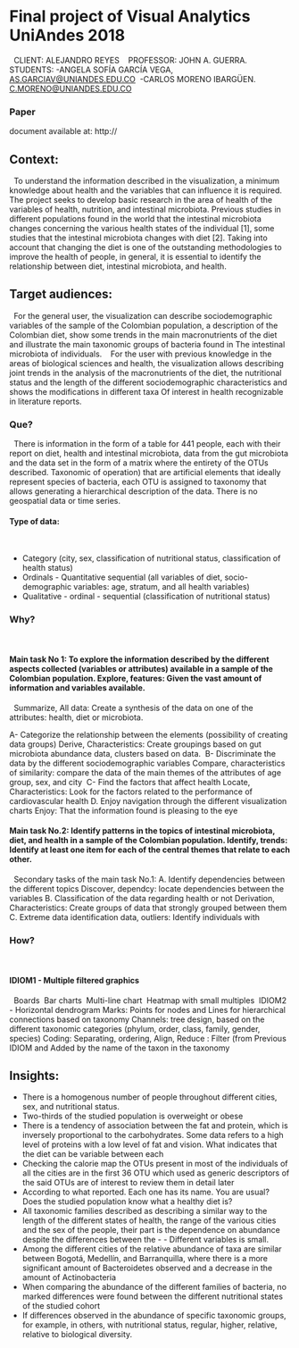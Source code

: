 # Final project of Visual Analytics UniAndes 2018 
 
CLIENT: ALEJANDRO REYES 
 
PROFESSOR: JOHN A. GUERRA. 
 
STUDENTS: -ANGELA SOFÍA GARCÍA VEGA, AS.GARCIAV@UNIANDES.EDU.CO 
-CARLOS MORENO IBARGÜEN. C.MORENO@UNIANDES.EDU.CO 
 
 ### Paper 
 document available at: http://
 
## Context: 
 
To understand the information described in the visualization, a minimum knowledge about health and the variables that can influence it is required. The project seeks to develop basic research in the area of health of the variables of health, nutrition, and intestinal microbiota. Previous studies in different populations found in the world that the intestinal microbiota changes concerning the various health states of the individual [1], some studies that the intestinal microbiota changes with diet [2]. Taking into account that changing the diet is one of the outstanding methodologies to improve the health of people, in general, it is essential to identify the relationship between diet, intestinal microbiota, and health. 
 
## Target audiences: 
 
For the general user, the visualization can describe sociodemographic variables of the sample of the Colombian population, a description of the Colombian diet, show some trends in the main macronutrients of the diet and illustrate the main taxonomic groups of bacteria found in The intestinal microbiota of individuals. 
 
For the user with previous knowledge in the areas of biological sciences and health, the visualization allows describing joint trends in the analysis of the macronutrients of the diet, the nutritional status and the length of the different sociodemographic characteristics and shows the modifications in different taxa Of interest in health recognizable in literature reports. 
 
### Que? 
 
There is information in the form of a table for 441 people, each with their report on diet, health and intestinal microbiota, data from the gut microbiota and the data set in the form of a matrix where the entirety of the OTUs described. Taxonomic of operation) that are artificial elements that ideally represent species of bacteria, each OTU is assigned to taxonomy that allows generating a hierarchical description of the data. There is no geospatial data or time series. 
 
#### Type of data: 
 
- Category (city, sex, classification of nutritional status, classification of health status) 
 
- Ordinals - Quantitative sequential (all variables of diet, socio-demographic variables: age, stratum, and all health variables) 
 
- Qualitative - ordinal - sequential (classification of nutritional status) 
 
### Why? 
 
#### Main task No 1: To explore the information described by the different aspects collected (variables or attributes) available in a sample of the Colombian population. Explore, features: Given the vast amount of information and variables available. 
 
Summarize, All data: Create a synthesis of the data on one of the attributes: health, diet or microbiota. 

A- Categorize the relationship between the elements (possibility of creating data groups) Derive, Characteristics: Create groupings based on gut microbiota abundance data, clusters based on data. 
B- Discriminate the data by the different sociodemographic variables Compare, characteristics of similarity: compare the data of the main themes of the attributes of age group, sex, and city 
C- Find the factors that affect health Locate, Characteristics: Look for the factors related to the performance of cardiovascular health D. Enjoy navigation through the different visualization charts Enjoy: That the information found is pleasing to the eye 
 
#### Main task No.2: Identify patterns in the topics of intestinal microbiota, diet, and health in a sample of the Colombian population. Identify, trends: Identify at least one item for each of the central themes that relate to each other. 
 
Secondary tasks of the main task No.1: A. Identify dependencies between the different topics Discover, dependcy: locate dependencies between the variables B. Classification of the data regarding health or not Derivation, Characteristics: Create groups of data that strongly grouped between them C. Extreme data identification data, outliers: Identify individuals with 
 
### How? 
 
#### IDIOM1 - Multiple filtered graphics 
 
Boards 
Bar charts 
Multi-line chart 
Heatmap with small multiples 
IDIOM2 - Horizontal dendrogram Marks: Points for nodes and Lines for hierarchical connections based on taxonomy Channels: tree design, based on the different taxonomic categories (phylum, order, class, family, gender, species) Coding: Separating, ordering, Align, Reduce : Filter (from Previous IDIOM and Added by the name of the taxon in the taxonomy

## Insights:

- There is a homogenous number of people throughout different cities, sex, and nutritional status.
- Two-thirds of the studied population is overweight or obese
- There is a tendency of association between the fat and protein, which is inversely proportional to the carbohydrates. Some data refers to a high level of proteins with a low level of fat and vision. What indicates that the diet can be variable between each
- Checking the calorie map the OTUs present in most of the individuals of all the cities are in the first 36 OTU which  used as generic descriptors of the said OTUs are of interest to review them in detail later
- According to what  reported. Each one has its name. You are usual? Does the studied population know what a healthy diet is?
- All taxonomic families  described as describing a similar way to the length of the different states of health, the range of the various cities and the sex of the people, their part is the dependence on abundance despite the differences between the - - Different variables is small.
- Among the different cities of the relative abundance of taxa are similar between Bogotá, Medellín, and Barranquilla, where there is a more significant amount of Bacteroidetes observed and a decrease in the amount of Actinobacteria
- When comparing the abundance of the different families of bacteria, no marked differences were found between the different nutritional states of the studied cohort
- If differences  observed in the abundance of specific taxonomic groups, for example, in others, with nutritional status, regular, higher, relative, relative to biological diversity.
